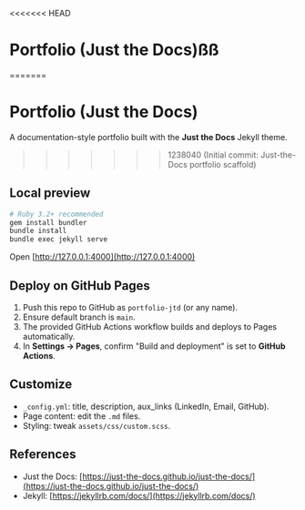 <<<<<<< HEAD
# Portfolio (Just the Docs)ßß
=======
# Portfolio (Just the Docs)

A documentation-style portfolio built with the **Just the Docs** Jekyll theme.
>>>>>>> 1238040 (Initial commit: Just-the-Docs portfolio scaffold)

## Local preview

```bash
# Ruby 3.2+ recommended
gem install bundler
bundle install
bundle exec jekyll serve
```

Open [http://127.0.0.1:4000](http://127.0.0.1:4000)

## Deploy on GitHub Pages

1. Push this repo to GitHub as `portfolio-jtd` (or any name).
2. Ensure default branch is `main`.
3. The provided GitHub Actions workflow builds and deploys to Pages automatically.
4. In **Settings → Pages**, confirm "Build and deployment" is set to **GitHub Actions**.

## Customize

* `_config.yml`: title, description, aux_links (LinkedIn, Email, GitHub).
* Page content: edit the `.md` files.
* Styling: tweak `assets/css/custom.scss`.

## References

* Just the Docs: [https://just-the-docs.github.io/just-the-docs/](https://just-the-docs.github.io/just-the-docs/)
* Jekyll: [https://jekyllrb.com/docs/](https://jekyllrb.com/docs/)
